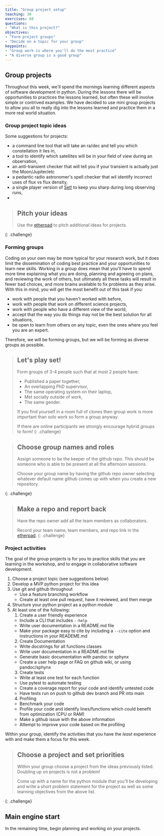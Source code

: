 ```yaml
---
title: "Group project setup"
teaching: 30
exercises: 60
questions:
- "What is this project?"
objectives:
- "Form project groups"
- "Decide on a topic for your group"
keypoints:
- "Group work is where you'll do the most practice"
- "A diverse group is a good group"
---
```


## Group projects
Throughout this week, we'll spend the mornings learning different aspects of software development in python.
During the lessons there will be opportunities to practices the lessons learned, but often these will involve simple or contrived examples.
We have decided to use mini group projects to allow you all to really dig into the lessons learned and practice them in a more real world situation.



### Group project topic ideas
Some suggestions for projects:
- a command line tool that will take an ra/dec and tell you which constellation it lies in,
- a tool to identify which satellites will be in your field of view during an observation,
- an anti-transient checker that will tell you if your transient is actually just the Moon/Jupiter/etc
- a pedantic radio astronomer's spell checker that wil identify incorrect uses of flux vs flux density,
- a single player version of [Set!](https://en.wikipedia.org/wiki/Set_%28card_game%29) to keep you sharp during long observing runs,
- 

> ## Pitch your ideas
> Use the [etherpad]({{site.ether_pad}}) to pitch additional ideas for projects.
>
{: .challenge}

### Forming groups

Coding on your own may be more typical for your research work, but it does limit the dissemination of coding best practice and your opportunities to learn new skills.
Working in a group does mean that you'll have to spend more time explaining what you are doing, planning and agreeing on plans, and reviewing the work of others, but ultimately all these tasks will result in fewer bad choices, and more brains available to fix problems as they arise.
With this in mind, you will get the most benefit out of this task if you:

- work with people that you haven't worked with before,
- work with people that work on different science projects,
- work with people who have a different view of the world,
- accept that the way you do things may not be the best solution for all situations,
- be open to learn from others on any topic, even the ones where you feel you are an expert.

Therefore, we will be forming groups, but we will be forming as diverse groups as possible.

> ## Let's play set!
> Form groups of 3-4 people such that at most 2 people have:
> - Published a paper together,
> - An overlapping PhD supervisor,
> - The same operating system on their laptop,
> - Met socially outside of work,
> - The same gender.
>
> If you find yourself in a room full of clones then group work is more important than solo work so form a group anyway.
>
> If there are online participants we strongly encourage hybrid groups to form!
{: .challenge}

> ## Choose group names and roles
> Assign someone to be the keeper of the github repo.
> This should be someone who is able to be present at all the afternoon sessions.
>
> Choose your group name by having the github repo owner selecting whatever default name github comes up with when you create a new repository.
>
{: .challenge}

> ## Make a repo and report back
> Have the repo owner add all the team members as collaborators.
>
> Record your team name, team members, and repo link in the [etherpad]({{site.ether_pad}}).
{: .challenge}

### Project activities
The goal of the group projects is for you to practice skills that you are learning in the workshop, and to engage in collaborative software development.

1. Choose a project topic (see suggestions below)
2. Develop a MVP python project for this idea
3. Use git and github throughout
    - Use a feature branching workflow
    - Create at least one pull request, have it reviewed, and then merge
4. Structure your python project as a python module
5. At least one of the following:
   1. Create a user friendly experience
    - Include a CLI that includes `--help`
    - Write user documentation in a README.md file
    - Make your package easy to cite by including a `--cite` option and instructions in your READEME.md
   2. Create Documentation
    - Write docstrings for all functions classes
    - Write user documentation in a README.md file
    - Generate basic documentation with pandoc or sphynx
    - Create a user help page or FAQ on github wiki, or using pandoc/sphynx
   3. Create tests
    - Write at least one test for each function
    - Use pytest to automate testing
    - Create a coverage report for your code and identify untested code
    - Have tests run on push to github dev branch and PR into main
   4. Profiling
    - Benchmark your code
    - Profile your code and identify lines/functions which could benefit from optimization (CPU or RAM)
    - Make a github issue with the above information
    - Attempt to improve your code based on the profiling

Within your group, identify the activities that you have the *least* experience with and make them a focus for this week.

> ## Choose a project and set priorities
> Within your group choose a project from the ideas previously listed.
> Doubling up on projects is not a problem!
>
> Come up with a name for the python module that you'll be developing and write a short problem statement for the project as well as some learning objectives from the above list.
>
{: .challenge}

## Main engine start
In the remaining time, begin planning and working on your projects.